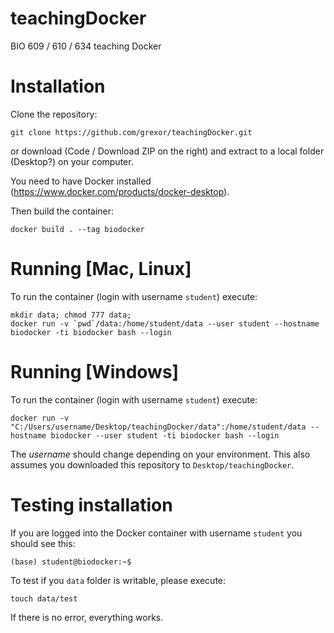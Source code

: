 # teachingDocker

BIO 609 / 610 / 634 teaching Docker

# Installation

Clone the repository:

`git clone https://github.com/grexor/teachingDocker.git`

or download (Code / Download ZIP on the right) and extract to a local folder (Desktop?) on your computer.

You need to have Docker installed (https://www.docker.com/products/docker-desktop).

Then build the container:

```
docker build . --tag biodocker
```

# Running [Mac, Linux]

To run the container (login with username `student`) execute:

```
mkdir data; chmod 777 data;
docker run -v `pwd`/data:/home/student/data --user student --hostname biodocker -ti biodocker bash --login
```

# Running [Windows]

To run the container (login with username `student`) execute:

```
docker run -v "C:/Users/username/Desktop/teachingDocker/data":/home/student/data --hostname biodocker --user student -ti biodocker bash --login
```

The *username* should change depending on your environment. This also assumes you downloaded this repository to `Desktop/teachingDocker`.

# Testing installation

If you are logged into the Docker container with username `student` you should see this:

`(base) student@biodocker:~$`

To test if you `data` folder is writable, please execute:

`touch data/test`

If there is no error, everything works.
